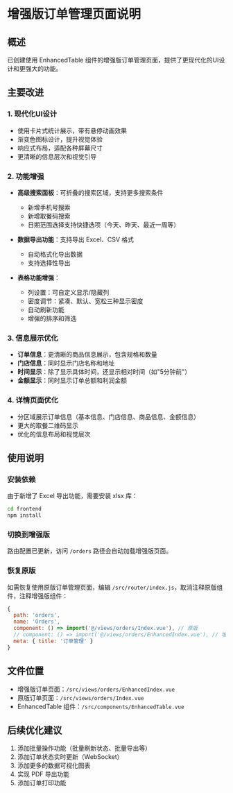 # 增强版订单管理页面说明

## 概述
已创建使用 EnhancedTable 组件的增强版订单管理页面，提供了更现代化的UI设计和更强大的功能。

## 主要改进

### 1. 现代化UI设计
- 使用卡片式统计展示，带有悬停动画效果
- 渐变色图标设计，提升视觉体验
- 响应式布局，适配各种屏幕尺寸
- 更清晰的信息层次和视觉引导

### 2. 功能增强
- **高级搜索面板**：可折叠的搜索区域，支持更多搜索条件
  - 新增手机号搜索
  - 新增取餐码搜索
  - 日期范围选择支持快捷选项（今天、昨天、最近一周等）
  
- **数据导出功能**：支持导出 Excel、CSV 格式
  - 自动格式化导出数据
  - 支持选择性导出

- **表格功能增强**：
  - 列设置：可自定义显示/隐藏列
  - 密度调节：紧凑、默认、宽松三种显示密度
  - 自动刷新功能
  - 增强的排序和筛选

### 3. 信息展示优化
- **订单信息**：更清晰的商品信息展示，包含规格和数量
- **门店信息**：同时显示门店名称和地址
- **时间显示**：除了显示具体时间，还显示相对时间（如"5分钟前"）
- **金额显示**：同时显示订单总额和利润金额

### 4. 详情页面优化
- 分区域展示订单信息（基本信息、门店信息、商品信息、金额信息）
- 更大的取餐二维码显示
- 优化的信息布局和视觉层次

## 使用说明

### 安装依赖
由于新增了 Excel 导出功能，需要安装 xlsx 库：
```bash
cd frontend
npm install
```

### 切换到增强版
路由配置已更新，访问 `/orders` 路径会自动加载增强版页面。

### 恢复原版
如需恢复使用原版订单管理页面，编辑 `/src/router/index.js`，取消注释原版组件，注释增强版组件：
```javascript
{
  path: 'orders',
  name: 'Orders',
  component: () => import('@/views/orders/Index.vue'), // 原版
  // component: () => import('@/views/orders/EnhancedIndex.vue'), // 增强版
  meta: { title: '订单管理' }
}
```

## 文件位置
- 增强版订单页面：`/src/views/orders/EnhancedIndex.vue`
- 原版订单页面：`/src/views/orders/Index.vue`
- EnhancedTable 组件：`/src/components/EnhancedTable.vue`

## 后续优化建议
1. 添加批量操作功能（批量刷新状态、批量导出等）
2. 添加订单状态实时更新（WebSocket）
3. 添加更多的数据可视化图表
4. 实现 PDF 导出功能
5. 添加订单打印功能